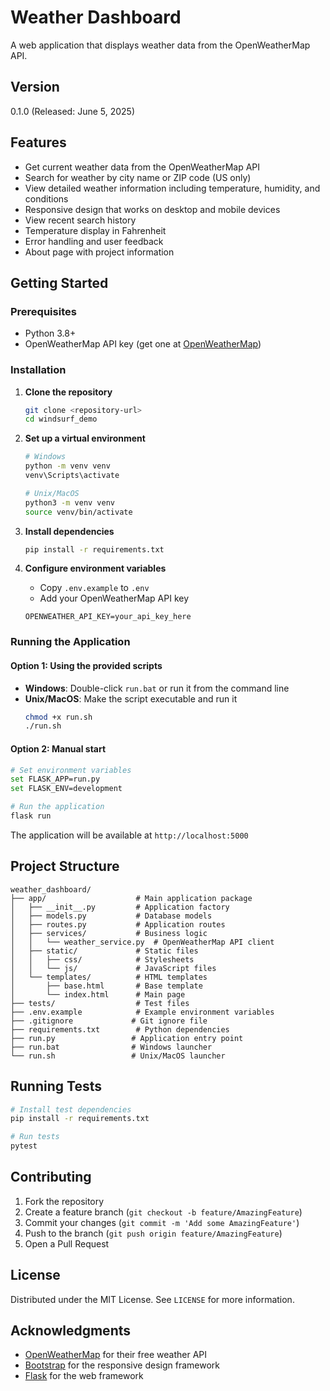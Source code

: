 # Weather Dashboard

A web application that displays weather data from the OpenWeatherMap API.

## Version
0.1.0 (Released: June 5, 2025)

## Features
- Get current weather data from the OpenWeatherMap API
- Search for weather by city name or ZIP code (US only)
- View detailed weather information including temperature, humidity, and conditions
- Responsive design that works on desktop and mobile devices
- View recent search history
- Temperature display in Fahrenheit
- Error handling and user feedback
- About page with project information

## Getting Started

### Prerequisites
- Python 3.8+
- OpenWeatherMap API key (get one at [OpenWeatherMap](https://openweathermap.org/api))

### Installation

1. **Clone the repository**
   ```bash
   git clone <repository-url>
   cd windsurf_demo
   ```

2. **Set up a virtual environment**
   ```bash
   # Windows
   python -m venv venv
   venv\Scripts\activate
   
   # Unix/MacOS
   python3 -m venv venv
   source venv/bin/activate
   ```

3. **Install dependencies**
   ```bash
   pip install -r requirements.txt
   ```

4. **Configure environment variables**
   - Copy `.env.example` to `.env`
   - Add your OpenWeatherMap API key
   ```env
   OPENWEATHER_API_KEY=your_api_key_here
   ```

### Running the Application

#### Option 1: Using the provided scripts
- **Windows**: Double-click `run.bat` or run it from the command line
- **Unix/MacOS**: Make the script executable and run it
  ```bash
  chmod +x run.sh
  ./run.sh
  ```

#### Option 2: Manual start
```bash
# Set environment variables
set FLASK_APP=run.py
set FLASK_ENV=development

# Run the application
flask run
```

The application will be available at `http://localhost:5000`

## Project Structure

```
weather_dashboard/
├── app/                    # Main application package
│   ├── __init__.py         # Application factory
│   ├── models.py           # Database models
│   ├── routes.py           # Application routes
│   ├── services/           # Business logic
│   │   └── weather_service.py  # OpenWeatherMap API client
│   ├── static/             # Static files
│   │   ├── css/            # Stylesheets
│   │   └── js/             # JavaScript files
│   └── templates/          # HTML templates
│       ├── base.html       # Base template
│       └── index.html      # Main page
├── tests/                  # Test files
├── .env.example            # Example environment variables
├── .gitignore             # Git ignore file
├── requirements.txt        # Python dependencies
├── run.py                 # Application entry point
├── run.bat                # Windows launcher
└── run.sh                 # Unix/MacOS launcher
```

## Running Tests

```bash
# Install test dependencies
pip install -r requirements.txt

# Run tests
pytest
```

## Contributing

1. Fork the repository
2. Create a feature branch (`git checkout -b feature/AmazingFeature`)
3. Commit your changes (`git commit -m 'Add some AmazingFeature'`)
4. Push to the branch (`git push origin feature/AmazingFeature`)
5. Open a Pull Request

## License

Distributed under the MIT License. See `LICENSE` for more information.

## Acknowledgments

- [OpenWeatherMap](https://openweathermap.org/) for their free weather API
- [Bootstrap](https://getbootstrap.com/) for the responsive design framework
- [Flask](https://flask.palletsprojects.com/) for the web framework
